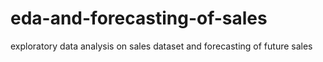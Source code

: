 # eda-and-forecasting-of-sales
exploratory data analysis on sales dataset and forecasting of future sales
